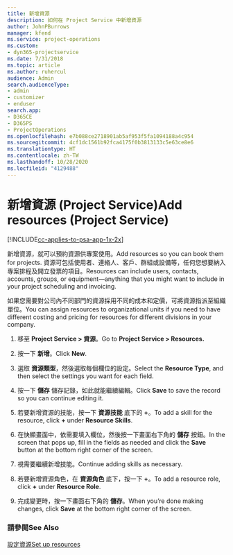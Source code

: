 ```yaml
---
title: 新增資源
description: 如何在 Project Service 中新增資源
author: JohnPBurrows
manager: kfend
ms.service: project-operations
ms.custom:
- dyn365-projectservice
ms.date: 7/31/2018
ms.topic: article
ms.author: ruhercul
audience: Admin
search.audienceType:
- admin
- customizer
- enduser
search.app:
- D365CE
- D365PS
- ProjectOperations
ms.openlocfilehash: e7b088ce2718901ab5af953f5fa1094188a4c954
ms.sourcegitcommit: 4cf1dc1561b92fca4175f0b3813133c5e63ce8e6
ms.translationtype: HT
ms.contentlocale: zh-TW
ms.lasthandoff: 10/28/2020
ms.locfileid: "4129488"
---
```

# <a name="add-resources-project-service"></a><span data-ttu-id="1f89b-103">新增資源 (Project Service)</span><span class="sxs-lookup"><span data-stu-id="1f89b-103">Add resources (Project Service)</span></span>

[!INCLUDE[cc-applies-to-psa-app-1x-2x](../includes/cc-applies-to-psa-app-1x-2x.md)]

<span data-ttu-id="1f89b-104">新增資源，就可以預約資源供專案使用。</span><span class="sxs-lookup"><span data-stu-id="1f89b-104">Add resources so you can book them for projects.</span></span> <span data-ttu-id="1f89b-105">資源可包括使用者、連絡人、客戶、群組或設備等，任何您想要納入專案排程及開立發票的項目。</span><span class="sxs-lookup"><span data-stu-id="1f89b-105">Resources can include users, contacts, accounts, groups, or equipment—anything that you might want to include in your project scheduling and invoicing.</span></span>  
  
<span data-ttu-id="1f89b-106">如果您需要對公司內不同部門的資源採用不同的成本和定價，可將資源指派至組織單位。</span><span class="sxs-lookup"><span data-stu-id="1f89b-106">You can assign resources to organizational units if you need to have different costing and pricing for resources for different divisions in your company.</span></span>  
  
1.  <span data-ttu-id="1f89b-107">移至 **Project Service > 資源**。</span><span class="sxs-lookup"><span data-stu-id="1f89b-107">Go to **Project Service > Resources.**</span></span>  
  
2.  <span data-ttu-id="1f89b-108">按一下 **新增**。</span><span class="sxs-lookup"><span data-stu-id="1f89b-108">Click **New**.</span></span>  
  
3.  <span data-ttu-id="1f89b-109">選取 **資源類型**，然後選取每個欄位的設定。</span><span class="sxs-lookup"><span data-stu-id="1f89b-109">Select the **Resource Type**, and then select the settings you want for each field.</span></span>  
  
4.  <span data-ttu-id="1f89b-110">按一下 **儲存** 儲存記錄，如此就能繼續編輯。</span><span class="sxs-lookup"><span data-stu-id="1f89b-110">Click **Save** to save the record so you can continue editing it.</span></span>  
  
5.  <span data-ttu-id="1f89b-111">若要新增資源的技能，按一下 **資源技能** 底下的 **+**。</span><span class="sxs-lookup"><span data-stu-id="1f89b-111">To add a skill for the resource, click **+** under **Resource Skills**.</span></span>  
  
6.  <span data-ttu-id="1f89b-112">在快顯畫面中，依需要填入欄位，然後按一下畫面右下角的 **儲存** 按鈕。</span><span class="sxs-lookup"><span data-stu-id="1f89b-112">In the screen that pops up, fill in the fields as needed and click the **Save** button at the bottom right corner of the screen.</span></span>  
  
7.  <span data-ttu-id="1f89b-113">視需要繼續新增技能。</span><span class="sxs-lookup"><span data-stu-id="1f89b-113">Continue adding skills as necessary.</span></span>  
  
8.  <span data-ttu-id="1f89b-114">若要新增資源角色，在 **資源角色** 底下，按一下 **+**。</span><span class="sxs-lookup"><span data-stu-id="1f89b-114">To add a resource role, click **+** under **Resource Role**.</span></span>  
  
9. <span data-ttu-id="1f89b-115">完成變更時，按一下畫面右下角的 **儲存**。</span><span class="sxs-lookup"><span data-stu-id="1f89b-115">When you’re done making changes, click **Save** at the bottom right corner of the screen.</span></span>  
  
### <a name="see-also"></a><span data-ttu-id="1f89b-116">請參閱</span><span class="sxs-lookup"><span data-stu-id="1f89b-116">See Also</span></span>  
 [<span data-ttu-id="1f89b-117">設定資源</span><span class="sxs-lookup"><span data-stu-id="1f89b-117">Set up resources</span></span>](../psa/set-up-resources.md)
